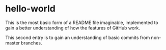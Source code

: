 # hello-world

This is the most basic form of a README file imaginable, implemented to gain a better understanding of how 
the features of GitHub work.

This second entry is to gain an understanding of basic commits from non-master branches.
